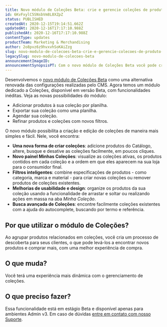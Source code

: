 ```yaml
---
title: Novo módulo de Coleções Beta: crie e gerencie coleções de produto com praticidade
id: 6KvFxylC5SNsbVm8L8XZpZ
status: PUBLISHED
createdAt: 2020-12-15T19:14:51.662Z
updatedAt: 2020-12-16T17:17:10.988Z
publishedAt: 2020-12-16T17:17:10.988Z
contentType: updates
productTeam: Marketing & Merchandising
author: 2o8pvz6z9hvxvhSoKAiZzg
slug: novo-modulo-de-colecoes-beta-crie-e-gerencie-colecoes-de-produto-com
legacySlug: novo-modulo-de-colecoes-beta
announcementImageID: 
announcementSynopsisPT: Com o novo módulo de Coleções Beta você pode criar coleções com mais facilidade.
---
```


Desenvolvemos o [novo módulo de Coleções Beta](https://help.vtex.com/pt/tutorial/cadastrar-colecoes-beta--yJBHqNMViOAnnnq4fyOye#) como uma alternativa renovada das configurações realizadas pelo CMS. Agora temos um módulo dedicado a Coleções, disponível em versão Beta, com funcionalidades inéditas. Veja as novas possibilidades do módulo:

- Adicionar produtos à sua coleção por planilha.
- Exportar sua coleção como uma planilha.
- Agendar sua coleção.
- Refinar produtos e coleções com novos filtros.

O novo módulo possibilita a criação e edição de coleções de maneira mais simples e fácil. Nele, você encontra:

- __Uma nova forma de criar coleções__: adicione produtos do Catálogo, altere, busque e desative as coleções facilmente, em poucos cliques.
- __Novo painel Minhas Coleções__: visualize as coleções ativas, os produtos contidos em cada coleção e a ordem em que eles aparecem na sua loja para o consumidor final.
- __Filtros inteligentes__: combine especificações de produtos - como categoria, marca e material - para criar novas coleções ou remover produtos de coleções existentes.
- __Melhorias de usabilidade e design__: organize os produtos da sua coleção usando a funcionalidade de arrastar e soltar ou realizando ações em massa na aba *Minha Coleção*.
- __Busca avançada de Coleções__: encontre facilmente coleções existentes com a ajuda do autocomplete, buscando por termo e referência.

## Por que utilizar o módulo de Coleções? 

Ao agrupar produtos relacionados em coleções, você cria um processo de descoberta para seus clientes, o que pode levá-los a encontrar novos produtos e comprar mais, com uma melhor experiência de compra.

## O que muda?

Você terá uma experiência mais dinâmica com o gerenciamento de coleções.

## O que preciso fazer?

Essa funcionalidade está em estágio Beta e disponível apenas para ambientes Admin v3. Em caso de dúvidas [entre em contato com nosso Suporte](https://support.vtex.com/hc/pt-br/requests).

